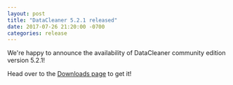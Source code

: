 ```yaml
---
layout: post
title: "DataCleaner 5.2.1 released"
date: 2017-07-26 21:20:00 -0700
categories: release
---
```


We're happy to announce the availability of DataCleaner community edition version 5.2.1!

Head over to the [Downloads page](/downloads) to get it!
